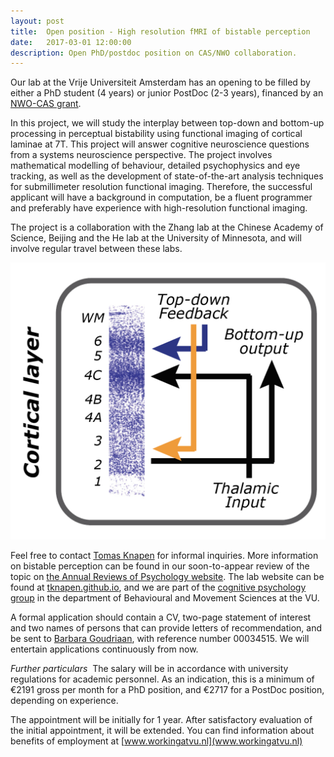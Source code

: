 ```yaml
---
layout: post
title:  Open position - High resolution fMRI of bistable perception
date:   2017-03-01 12:00:00
description: Open PhD/postdoc position on CAS/NWO collaboration.
---
```


Our lab at the Vrije Universiteit Amsterdam has an opening to be filled by either a PhD student (4 years) or junior PostDoc (2-3 years), financed by an [NWO-CAS grant](http://www.nwo.nl/en/news-and-events/news/2016/nihc/1-5-million-for-sino-dutch-research-in-brain-and-cognition.html).
 
In this project, we will study the interplay between top-down and bottom-up processing in perceptual bistability using functional imaging of cortical laminae at 7T. This project will answer cognitive neuroscience questions from a systems neuroscience perspective. The project involves mathematical modelling of behaviour, detailed psychophysics and eye tracking, as well as the development of state-of-the-art analysis techniques for submillimeter resolution functional imaging. Therefore, the successful applicant will have a background in computation, be a fluent programmer and preferably have experience with high-resolution functional imaging. 

The project is a collaboration with the Zhang lab at the Chinese Academy of Science, Beijing and the He lab at the University of Minnesota, and will involve regular travel between these labs. 

<img class="col one" src="/img/posts/laminar.png">

Feel free to contact [Tomas Knapen](mailto:tknapen@gmail.com) for informal inquiries. More information on bistable perception can be found in our soon-to-appear review of the topic on [the Annual Reviews of Psychology website](http://www.annualreviews.org/doi/10.1146/annurev-psych-010417-085944). The lab website can be found at [tknapen.github.io](http://tknapen.github.io), and we are part of the [cognitive psychology group](http://vupsy.nl) in the department of Behavioural and Movement Sciences at the VU.

A formal application should contain a CV, two-page statement of interest and two names of persons that can provide letters of recommendation, and be sent to [Barbara Goudriaan](barbara.goudriaan@vu.nl), with reference number 00034515. We will entertain applications continuously from now.

_Further particulars _ 
The salary will be in accordance with university regulations for academic personnel. As an indication, this is a minimum of €2191 gross per month for a PhD position, and €2717 for a PostDoc position, depending on experience.

The appointment will be initially for 1 year. After satisfactory evaluation of the initial appointment, it will be extended. You can find information about benefits of employment at [www.workingatvu.nl](www.workingatvu.nl)